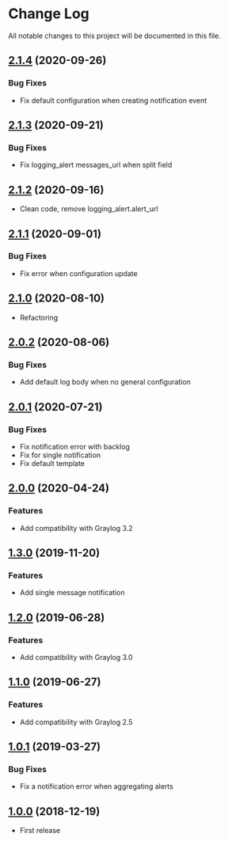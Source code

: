 # Change Log

All notable changes to this project will be documented in this file.
## [2.1.4](https://github.com/airbus-cyber/graylog-plugin-logging-alert/compare/2.1.3...2.1.4) (2020-09-26)
### Bug Fixes
* Fix default configuration when creating notification event

## [2.1.3](https://github.com/airbus-cyber/graylog-plugin-logging-alert/compare/2.1.2...2.1.3) (2020-09-21)
### Bug Fixes
* Fix logging_alert messages_url when split field

## [2.1.2](https://github.com/airbus-cyber/graylog-plugin-logging-alert/compare/2.1.1...2.1.2) (2020-09-16)
* Clean code, remove logging_alert.alert_url

## [2.1.1](https://github.com/airbus-cyber/graylog-plugin-logging-alert/compare/2.1.0...2.1.1) (2020-09-01)
### Bug Fixes
* Fix error when configuration update  

## [2.1.0](https://github.com/airbus-cyber/graylog-plugin-logging-alert/compare/2.0.2...2.1.0) (2020-08-10)
* Refactoring

## [2.0.2](https://github.com/airbus-cyber/graylog-plugin-logging-alert/compare/2.0.1...2.0.2) (2020-08-06)
### Bug Fixes
* Add default log body when no general configuration

## [2.0.1](https://github.com/airbus-cyber/graylog-plugin-logging-alert/compare/2.0.0...2.0.1) (2020-07-21)
### Bug Fixes
* Fix notification error with backlog 
* Fix for single notification
* Fix default template

## [2.0.0](https://github.com/airbus-cyber/graylog-plugin-logging-alert/compare/1.3.0...2.0.0) (2020-04-24)
### Features
* Add compatibility with Graylog 3.2

## [1.3.0](https://github.com/airbus-cyber/graylog-plugin-logging-alert/compare/1.2.0...1.3.0) (2019-11-20)
### Features
* Add single message notification

## [1.2.0](https://github.com/airbus-cyber/graylog-plugin-logging-alert/compare/1.1.0...1.2.0) (2019-06-28)
### Features
* Add compatibility with Graylog 3.0

## [1.1.0](https://github.com/airbus-cyber/graylog-plugin-logging-alert/compare/1.0.1...1.1.0) (2019-06-27)
### Features
* Add compatibility with Graylog 2.5

## [1.0.1](https://github.com/airbus-cyber/graylog-plugin-logging-alert/compare/1.0.0...1.0.1) (2019-03-27)
### Bug Fixes
* Fix a notification error when aggregating alerts

## [1.0.0](https://github.com/airbus-cyber/graylog-plugin-logging-alert/tree/1.0.0) (2018-12-19)
* First release
